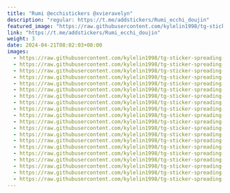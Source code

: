 ```yaml
---
title: "Rumi @ecchistickers @xvieravelyn"
description: "regular: https://t.me/addstickers/Rumi_ecchi_doujin"
featured_image: "https://raw.githubusercontent.com/kylelin1998/tg-sticker-spreading-worldwide-images/main/img/133b9548-4f18-4600-9f00-ab9d82eb0c63.jpg"
link: "https://t.me/addstickers/Rumi_ecchi_doujin"
weight: 3
date: 2024-04-21T08:02:03+08:00
images:
  - https://raw.githubusercontent.com/kylelin1998/tg-sticker-spreading-worldwide-images/main/img/133b9548-4f18-4600-9f00-ab9d82eb0c63.jpg
  - https://raw.githubusercontent.com/kylelin1998/tg-sticker-spreading-worldwide-images/main/img/d790848b-95db-4412-8591-892dcb72890e.jpg
  - https://raw.githubusercontent.com/kylelin1998/tg-sticker-spreading-worldwide-images/main/img/1d7da4bb-a785-4662-b23a-668f7c814c25.jpg
  - https://raw.githubusercontent.com/kylelin1998/tg-sticker-spreading-worldwide-images/main/img/d59f5782-ac67-454e-b094-63d93398abf5.jpg
  - https://raw.githubusercontent.com/kylelin1998/tg-sticker-spreading-worldwide-images/main/img/33fcfdeb-d118-4a44-ad7a-522e75328d6f.jpg
  - https://raw.githubusercontent.com/kylelin1998/tg-sticker-spreading-worldwide-images/main/img/15c7484d-6fb9-4a6f-895e-56a19021cf24.jpg
  - https://raw.githubusercontent.com/kylelin1998/tg-sticker-spreading-worldwide-images/main/img/0fa474a2-d0b6-4990-b362-7a734dfbc866.jpg
  - https://raw.githubusercontent.com/kylelin1998/tg-sticker-spreading-worldwide-images/main/img/a2a470c7-9d8e-4bab-8557-2d5c318c2173.jpg
  - https://raw.githubusercontent.com/kylelin1998/tg-sticker-spreading-worldwide-images/main/img/a9ffeb1d-5995-40c6-985f-bad89cf046b2.jpg
  - https://raw.githubusercontent.com/kylelin1998/tg-sticker-spreading-worldwide-images/main/img/f1f0f403-67d8-42a4-9fc3-db3a5faab60f.jpg
  - https://raw.githubusercontent.com/kylelin1998/tg-sticker-spreading-worldwide-images/main/img/3ffefe86-0c67-49ca-b94d-f876b3e713bb.jpg
  - https://raw.githubusercontent.com/kylelin1998/tg-sticker-spreading-worldwide-images/main/img/a2813a1f-d663-42ae-aa3b-211aa7565d6d.jpg
  - https://raw.githubusercontent.com/kylelin1998/tg-sticker-spreading-worldwide-images/main/img/2c20ef3a-c9a7-492b-92af-a2d50e137408.jpg
  - https://raw.githubusercontent.com/kylelin1998/tg-sticker-spreading-worldwide-images/main/img/65158c55-9112-41a5-aaa9-098d8f93a880.jpg
  - https://raw.githubusercontent.com/kylelin1998/tg-sticker-spreading-worldwide-images/main/img/f56213e0-0546-4070-8d7c-66ddabc68780.jpg
  - https://raw.githubusercontent.com/kylelin1998/tg-sticker-spreading-worldwide-images/main/img/203dc3ec-fc23-48e3-9d56-4c9e61271bcb.jpg
  - https://raw.githubusercontent.com/kylelin1998/tg-sticker-spreading-worldwide-images/main/img/36f0a84c-2ca0-43df-a74f-ed3ae13f3a8a.jpg
  - https://raw.githubusercontent.com/kylelin1998/tg-sticker-spreading-worldwide-images/main/img/77f92d34-b88c-49c1-980a-6275ec590355.jpg
  - https://raw.githubusercontent.com/kylelin1998/tg-sticker-spreading-worldwide-images/main/img/62a20f3b-242d-4f53-9d9e-63308d34e496.jpg
  - https://raw.githubusercontent.com/kylelin1998/tg-sticker-spreading-worldwide-images/main/img/a690dc5b-a332-443c-bad8-7d5b77994553.jpg
---
```

